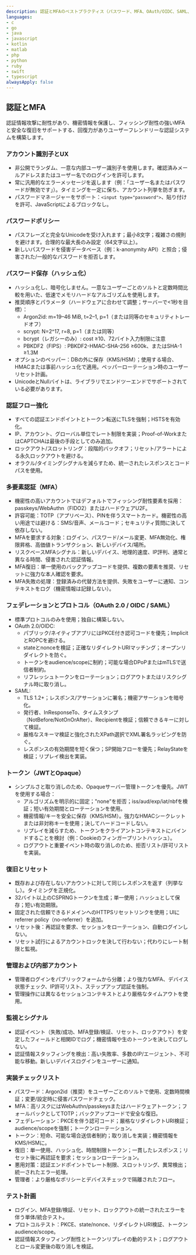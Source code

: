```yaml
---
description: 認証とMFAのベストプラクティス（パスワード、MFA、OAuth/OIDC、SAML、復旧、トークン）
languages:
- c
- go
- java
- javascript
- kotlin
- matlab
- php
- python
- ruby
- swift
- typescript
alwaysApply: false
---
```


## 認証とMFA

認証情報攻撃に耐性があり、機密情報を保護し、フィッシング耐性の強いMFAと安全な復旧をサポートする、回復力がありユーザーフレンドリーな認証システムを構築します。

### アカウント識別子とUX
- 非公開でランダム、一意な内部ユーザー識別子を使用します。確認済みメールアドレスまたはユーザー名でのログインを許可します。
- 常に汎用的なエラーメッセージを返します（例：「ユーザー名またはパスワードが無効です」）。タイミングを一定に保ち、アカウント列挙を防ぎます。
- パスワードマネージャーをサポート：`<input type="password">`、貼り付けを許可、JavaScriptによるブロックなし。

### パスワードポリシー
- パスフレーズと完全なUnicodeを受け入れます；最小8文字；複雑さの規則を避けます。合理的な最大長のみ設定（64文字以上）。
- 新しいパスワードを侵害データベース（例：k-anonymity API）と照合；侵害された/一般的なパスワードを拒否します。

### パスワード保存（ハッシュ化）
- ハッシュ化し、暗号化しません。一意なユーザーごとのソルトと定数時間比較を用いた、低速でメモリハードなアルゴリズムを使用します。
- 推奨順序とパラメータ（ハードウェアに合わせて調整；サーバーで<1秒を目標）：
  - Argon2id: m=19–46 MiB, t=2–1, p=1（または同等のセキュリティトレードオフ）
  - scrypt: N=2^17, r=8, p=1（または同等）
  - bcrypt（レガシーのみ）: cost ≥10、72バイト入力制限に注意
  - PBKDF2（FIPS）: PBKDF2-HMAC-SHA-256 ≥600k、またはSHA-1 ≥1.3M
- オプションのペッパー：DBの外に保存（KMS/HSM）；使用する場合、HMACまたは事前ハッシュ化で適用。ペッパーローテーション時のユーザーリセット計画。
- UnicodeとNullバイトは、ライブラリでエンドツーエンドでサポートされている必要があります。

### 認証フロー強化
- すべての認証エンドポイントとトークン転送にTLSを強制；HSTSを有効化。
- IP、アカウント、グローバル単位でレート制限を実装；Proof-of-WorkまたはCAPTCHAは最後の手段としてのみ追加。
- ロックアウト/スロットリング：段階的バックオフ；リセット/アラートによる永久ロックアウトを避ける。
- オラクル/タイミングシグナルを減らすため、統一されたレスポンスとコードパスを使用。

### 多要素認証（MFA）
- 機密性の高いアカウントではデフォルトでフィッシング耐性要素を採用：passkeys/WebAuthn（FIDO2）またはハードウェアU2F。
- 許容可能：TOTP（アプリベース）、PINを伴うスマートカード。機密性の高い用途では避ける：SMS/音声、メールコード；セキュリティ質問に決して依存しない。
- MFAを要求する対象：ログイン、パスワード/メール変更、MFA無効化、権限昇格、高価値トランザクション、新しいデバイス/場所。
- リスクベースMFAシグナル：新しいデバイス、地理的速度、IP評判、通常と異なる時間、侵害された認証情報。
- MFA復旧：単一使用のバックアップコードを提供、複数の要素を推奨、リセットに強力な本人確認を要求。
- MFA失敗の処理：登録済みの代替方法を提供、失敗をユーザーに通知、コンテキストをログ（機密情報は記録しない）。

### フェデレーションとプロトコル（OAuth 2.0 / OIDC / SAML）
- 標準プロトコルのみを使用；独自に構築しない。
- OAuth 2.0/OIDC:
  - パブリック/ネイティブアプリにはPKCE付き認可コードを優先；ImplicitとROPCを避ける。
  - stateとnonceを検証；正確なリダイレクトURIマッチング；オープンリダイレクトを防ぐ。
  - トークンをaudience/scopeに制約；可能な場合DPoPまたはmTLSで送信者制約。
  - リフレッシュトークンをローテーション；ログアウトまたはリスクシグナル時に取り消し。
- SAML:
  - TLS 1.2+；レスポンス/アサーションに署名；機密アサーションを暗号化。
  - 発行者、InResponseTo、タイムスタンプ（NotBefore/NotOnOrAfter）、Recipientを検証；信頼できるキーに対して検証。
  - 厳格なスキーマ検証と強化されたXPath選択でXML署名ラッピングを防ぐ。
  - レスポンスの有効期間を短く保つ；SP開始フローを優先；RelayStateを検証；リプレイ検出を実装。

### トークン（JWTとOpaque）
- シンプルさと取り消しのため、Opaqueサーバー管理トークンを優先。JWTを使用する場合：
  - アルゴリズムを明示的に固定；"none"を拒否；iss/aud/exp/iat/nbfを検証；短い有効期間とローテーションを使用。
  - 機密情報/キーを安全に保存（KMS/HSM）。強力なHMACシークレットまたは非対称キーを使用；決してハードコードしない。
  - リプレイを減らすため、トークンをクライアントコンテキストにバインドすることを検討（例：Cookieのフィンガープリントハッシュ）。
  - ログアウトと重要イベント時の取り消しのため、拒否リスト/許可リストを実装。

### 復旧とリセット
- 既存および存在しないアカウントに対して同じレスポンスを返す（列挙なし）。タイミングを正規化。
- 32バイト以上のCSPRNGトークンを生成；単一使用；ハッシュとして保存；短い有効期限。
- 固定された信頼できるドメインへのHTTPSリセットリンクを使用；UIにreferrer policy（no-referrer）を追加。
- リセット後：再認証を要求、セッションをローテーション、自動ログインしない。
- リセット試行によるアカウントロックを決して行わない；代わりにレート制限と監視。

### 管理および内部アカウント
- 管理者ログインをパブリックフォームから分離；より強力なMFA、デバイス状態チェック、IP許可リスト、ステップアップ認証を強制。
- 管理操作には異なるセッションコンテキストとより厳格なタイムアウトを使用。

### 監視とシグナル
- 認証イベント（失敗/成功、MFA登録/検証、リセット、ロックアウト）を安定したフィールドと相関IDでログ；機密情報や生のトークンを決してログしない。
- 認証情報スタッフィングを検出：高い失敗率、多数のIP/エージェント、不可能な移動。新しいデバイスログインをユーザーに通知。

### 実装チェックリスト
- パスワード：Argon2id（推奨）をユーザーごとのソルトで使用、定数時間検証；変更/設定時に侵害パスワードチェック。
- MFA：高リスクにはWebAuthn/passkeysまたはハードウェアトークン；フォールバックとしてTOTP；バックアップコードで安全な復旧。
- フェデレーション：PKCEを伴う認可コード；厳格なリダイレクトURI検証；audience/scopeを強制；トークンローテーション。
- トークン：短命、可能な場合送信者制約；取り消しを実装；機密情報をKMS/HSMに。
- 復旧：単一使用、ハッシュ化、時間制限トークン；一貫したレスポンス；リセット後に再認証を要求；セッションローテーション。
- 悪用対策：認証エンドポイントでレート制限、スロットリング、異常検出；統一されたエラー処理。
- 管理者：より厳格なポリシーとデバイスチェックで隔離されたフロー。

### テスト計画
- ログイン、MFA登録/検証、リセット、ロックアウトの統一されたエラーを伴う単体/統合テスト。
- プロトコルテスト：PKCE、state/nonce、リダイレクトURI検証、トークンaudience/scope。
- 認証情報スタッフィング耐性とトークンリプレイの動的テスト；ログアウトとロール変更後の取り消しを検証。
